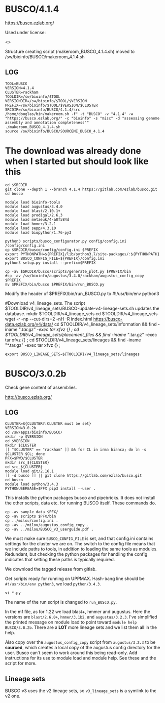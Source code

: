 BUSCO/4.1.4
========================

<https://busco.ezlab.org/>

Used under license:

<>

Structure creating script (makeroom_BUSCO_4.1.4.sh) moved to /sw/bioinfo/BUSCO/makeroom_4.1.4.sh

LOG
---

    TOOL=BUSCO
    VERSION=4.1.4
    CLUSTER=rackham
    TOOLDIR=/sw/bioinfo/$TOOL
    VERSIONDIR=/sw/bioinfo/$TOOL/$VERSION
    PREFIX=/sw/bioinfo/$TOOL/$VERSION/$CLUSTER
    SRCDIR=/sw/bioinfo/BUSCO/4.1.4/src
    /home/douglas/bin/makeroom.sh -f" -t "BUSCO" -v "4.1.4" -w "https://busco.ezlab.org/" -c "bioinfo" -s "misc" -d "assessing genome assembly and annotation completeness""
    ./makeroom_BUSCO_4.1.4.sh
    source /sw/bioinfo/BUSCO/SOURCEME_BUSCO_4.1.4

# The download was already done when I started but should look like this
    cd $SRCDIR
    git clone --depth 1 --branch 4.1.4 https://gitlab.com/ezlab/busco.git 
    cd busco

    module load bioinfo-tools
    module load augustus/3.4.0
    module load blast/2.10.1+
    module load prodigal/2.6.3
    module load metaeuk/4-a0f584d
    module load hmmer/3.2.1
    module load sepp/4.3.10
    module load biopython/1.76-py3

    python3 scripts/busco_configurator.py config/config.ini /config/config.ini
    cp $SRCDIR/busco/config/config.ini $PREFIX
    export PYTHONPATH=${PREFIX}/lib/python3.7/site-packages/:${PYTHONPATH}
    export BUSCO_CONFIG_FILE=${PREFIX}/config.ini
    python3 setup.py install --prefix=$PREFIX

    cp -av $SRCDIR/busco/scripts/generate_plot.py $PREFIX/bin
    #cp -av /sw/bioinfo/augustus/3.4.0/rackham/augustus_config_copy $PREFIX
    mv $PREFIX/bin/busco $PREFIX/bin/run_BUSCO.py
Modify the header of $PREFIX/bin/run_BUSCO.py to #!/usr/bin/env python3
    



#Download v4_lineage_sets. The script $TOOLDIR/v4_lineage_sets/BUSCO-update-v4-lineage-sets.sh updates the database.
    mkdir $TOOLDIR/v4_lineage_sets
    cd $TOOLDIR/v4_lineage_sets
    wget -r -np --cut-dirs=2 -nH -R index.html https://busco-data.ezlab.org/v4/data/
    cd $TOOLDIR/v4_lineage_sets/information && find -iname "*.tar.gz" -exec tar xfvz {} \;
    cd $TOOLDIR/v4_lineage_sets/placement_files && find -iname "*.tar.gz" -exec tar xfvz {} \;
    cd $TOOLDIR/v4_lineage_sets/lineages && find -iname "*.tar.gz" -exec tar xfvz {} \;


    export BUSCO_LINEAGE_SETS=${TOOLDIR}/v4_lineage_sets/lineages







BUSCO/3.0.2b
============

Check gene content of assemblies.

<http://busco.ezlab.org/>

LOG
---

    CLUSTER=${CLUSTER?:CLUSTER must be set}
    VERSION=3.0.2b
    cd /sw/apps/bioinfo/BUSCO/
    mkdir -p $VERSION
    cd $VERSION
    mkdir $CLUSTER
    [[ "$CLUSTER" == "rackham" ]] && for CL in irma bianca; do ln -s $CLUSTER $CL; done
    PFX=$PWD/$CLUSTER
    mkdir src_${CLUSTER}
    cd src_${CLUSTER}
    module load git/2.16.1
    [[ -d busco ]] || git clone https://gitlab.com/ezlab/busco.git
    cd busco
    module load python/3.4.3
    PYTHONUSERBASE=$PFX pip3 install --user .

This installs the python packages busco and pipebricks.  It does not install
the other scripts, data etc. for running BUSCO itself.  These commands do.


    cp -av sample_data $PFX/
    cp -av scripts $PFX/bin
    cp ../milou/config.ini .
    cp -av ../milou/augustus_config_copy .
    cp -av ../milou/BUSCO_v3_userguide.pdf .

We must make sure `BUSCO_CONFIG_FILE` is set, and that config.ini contains
settings for the cluster we are on.  The switch to the config file means that
we include paths to tools, in addition to loading the same tools as modules.
Redundant, but checking the python packages for handling the config indicates
that setting these paths is typically required. 

We download the tagged release from gitlab.

Get scripts ready for running on UPPMAX. Hash-bang line should be
`#!/usr/bin/env python3`, we load `python/3.4.3`.

    vi *.py

The name of the run script is changed to `run_BUSCO.py`.

In the mf file, as for 1.22 we load blast+, hmmer and augustus.  Here the versions
are `blast/2.6.0+`, `hmmer/3.1b2`, and `augustus/3.2.3`.  I've simplified the printed
message on module load to point toward `module help BUSCO/3.0.2b`.  There are a **LOT**
more lineage sets and we list them all in the help.

Also copy over the `augustus_config_copy` script from `augustus/3.2.3` to be
**sourced**, which creates a local copy of the augustus config directory for
the user.  Busco can't seem to work around this being read-only.  Add
instructions for its use to module load and module help.  See these and the
script for more.

Lineage sets
------------

BUSCO v3 uses the v2 lineage sets, so `v3_lineage_sets` is a symlink to the v2 one.

